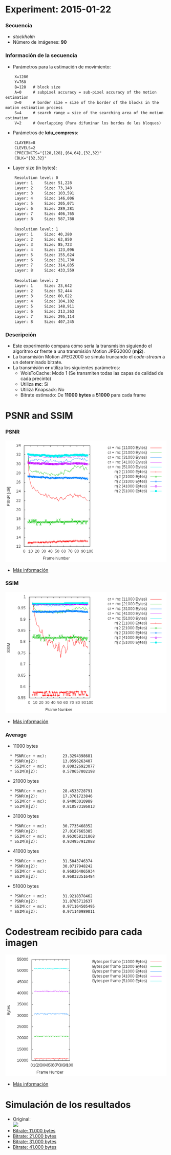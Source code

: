 Experiment: 2015-01-22
======================

### Secuencia

- *stockholm*
- Número de imágenes: **90**

### Información de la secuencia
* Parámetros para la estimación de movimiento:
```
    X=1280
    Y=768
    B=128   # block size
    A=0     # subpixel accuracy = sub-pixel accuracy of the motion estimation
    D=0     # border size = size of the border of the blocks in the motion estimation process
    S=4     # search range = size of the searching area of the motion estimation
    V=2     # Overlapping (Para difuminar los bordes de los bloques)
```

* Parámetros de **kdu_compress**:

```
    CLAYERS=8
    CLEVELS=2
    CPRECINCTS="{128,128},{64,64},{32,32}"
    CBLK="{32,32}"
```

* Layer size (in bytes):

```
    Resolution level: 0
    Layer: 1     Size: 51,228
    Layer: 2     Size: 73,148
    Layer: 3     Size: 103,591
    Layer: 4     Size: 146,006
    Layer: 5     Size: 205,071
    Layer: 6     Size: 289,281
    Layer: 7     Size: 406,765
    Layer: 8     Size: 587,788

    Resolution level: 1
    Layer: 1     Size: 40,280
    Layer: 2     Size: 63,850
    Layer: 3     Size: 85,723
    Layer: 4     Size: 123,096
    Layer: 5     Size: 155,624
    Layer: 6     Size: 231,730
    Layer: 7     Size: 314,835
    Layer: 8     Size: 433,559

    Resolution level: 2
    Layer: 1     Size: 23,642
    Layer: 2     Size: 52,444
    Layer: 3     Size: 80,622
    Layer: 4     Size: 104,102
    Layer: 5     Size: 148,911
    Layer: 6     Size: 213,263
    Layer: 7     Size: 295,114
    Layer: 8     Size: 407,245
```

### Descripción

- Este experimento compara cómo sería la transmisión siguiendo el algoritmo
  **cr** frente a una transmisión Motion JPEG2000 (**mj2**). 
- La transmisión Motion JPEG2000 se simula truncando el *code-stream* a
  un determinado bitrate.
- La transmisión **cr** utiliza los siguientes parámetros:
    - WoisToCache: Modo 1 (Se transmiten todas las capas de calidad de cada precinto)
    - Utiliza **mc**: Sí
    - Utiliza Knapsack: No
    - Bitrate estimado: De **11000 bytes** a **51000** para cada frame

PSNR and SSIM
=============

### PSNR

![](assets/psnr.png)

* [Más información](md/psnr.md)

### SSIM

![](assets/ssim.png)

* [Más información](md/ssim.md)

### Average
* 11000 bytes
```
  * PSNR(cr + mc):       23.3294398681
  * PSNR(mj2):           13.0596263407
  * SSIM(cr + mc):       0.808326923077
  * SSIM(mj2):           0.570657802198
```

* 21000 bytes
```
  * PSNR(cr + mc):       28.4533728791
  * PSNR(mj2):           17.3761723846
  * SSIM(cr + mc):       0.94003010989
  * SSIM(mj2):           0.818573186813
```

* 31000 bytes
```
  * PSNR(cr + mc):       30.7735468352
  * PSNR(mj2):           27.0167665385
  * SSIM(cr + mc):       0.963058131868
  * SSIM(mj2):           0.934957912088
```

* 41000 bytes
```
  * PSNR(cr + mc):       31.5043746374
  * PSNR(mj2):           30.0717948242
  * SSIM(cr + mc):       0.968264065934
  * SSIM(mj2):           0.968323516484
```

* 51000 bytes
```
  * PSNR(cr + mc):       31.9218378462
  * PSNR(mj2):           31.8785712637
  * SSIM(cr + mc):       0.971164505495
  * SSIM(mj2):           0.971140989011
```

Codestream recibido para cada imagen
=============

![](assets/bytes.png)

* [Más información](md/bytes.md) 

Simulación de los resultados
=============

* Original:  
  ![](gifs/original.gif)
* [Bitrate: 11.000 bytes](md/gif_11000.md)
* [Bitrate: 21.000 bytes](md/gif_21000.md)
* [Bitrate: 31.000 bytes](md/gif_31000.md)
* [Bitrate: 41.000 bytes](md/gif_41000.md)